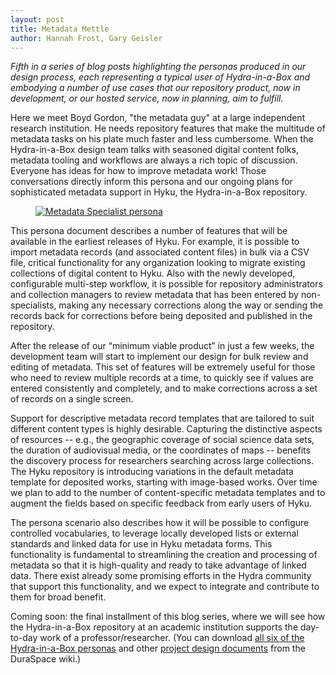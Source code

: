```yaml
---
layout: post
title: Metadata Mettle
author: Hannah Frost, Gary Geisler
---
```


*Fifth in a series of blog posts highlighting the personas produced in our design process, each representing a typical user of Hydra-in-a-Box and embodying a number of use cases that our repository product, now in development, or our hosted service, now in planning, aim to fulfill.*

Here we meet Boyd Gordon, "the metadata guy" at a large independent research institution. He needs repository features that make the multitude of metadata tasks on his plate much faster and less cumbersome. When the Hydra-in-a-Box design team talks with seasoned digital content folks, metadata tooling and workflows are always a rich topic of discussion. Everyone has ideas for how to improve metadata work! Those conversations directly inform this persona and our ongoing plans for sophisticated metadata support in Hyku, the Hydra-in-a-Box repository.

<figure class="image fit persona">
  <a href="/images/Hydra-in-a-Box_Persona-Metadata-Specialist.png">
    <img src="/images/Hydra-in-a-Box_Persona-Metadata-Specialist.png" alt="Metadata Specialist persona" />
  </a>
</figure>

This persona document describes a number of features that will be available in the earliest releases of Hyku. For example, it is possible to import metadata records (and associated content files) in bulk via a CSV file, critical functionality for any organization looking to migrate existing collections of digital content to Hyku. Also with the newly developed, configurable multi-step workflow, it is possible for repository administrators and collection managers to review metadata that has been entered by non-specialists, making any necessary corrections along the way or sending the records back for corrections before being deposited and published in the repository.

After the release of our “minimum viable product” in just a few weeks, the development team will start to implement our design for bulk review and editing of metadata. This set of features will be extremely useful for those who need to review multiple records at a time, to quickly see if values are entered consistently and completely, and to make corrections across a set of records on a single screen.

Support for descriptive metadata record templates that are tailored to suit different content types is highly desirable. Capturing the distinctive aspects of resources -- e.g., the geographic coverage of social science data sets, the duration of audiovisual media, or the coordinates of maps -- benefits the discovery process for researchers searching across large collections. The Hyku repository is introducing variations in the default metadata template for deposited works, starting with image-based works. Over time we plan to add to the number of content-specific metadata templates and to augment the fields based on specific feedback from early users of Hyku. 

The persona scenario also describes how it will be possible to configure controlled vocabularies, to leverage locally developed lists or external standards and linked data for use in Hyku metadata forms. This functionality is fundamental to streamlining the creation and processing of metadata so that it is high-quality and ready to take advantage of linked data. There exist already some promising efforts in the Hydra community that support this functionality, and we expect to integrate and contribute to them for broad benefit.

Coming soon: the final installment of this blog series, where we will see how the Hydra-in-a-Box repository at an academic institution supports the day-to-day work of a professor/researcher. (You can download
<a href="https://wiki.duraspace.org/download/attachments/76841397/Hydra-in-a-Box%20Personas.pdf?version=3&modificationDate=1465782652119&api=v2">all six of the Hydra-in-a-Box personas</a>
and other
<a href="https://wiki.duraspace.org/display/hydra/Hydra-in-a-Box+Design+Documents">project design documents</a>
from the DuraSpace wiki.)

